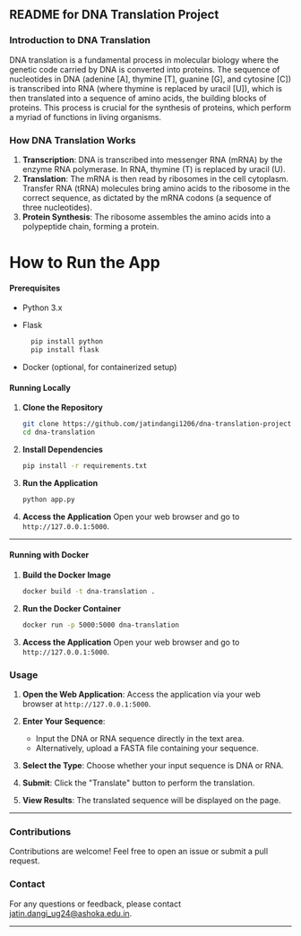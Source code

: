 ## README for DNA Translation Project

### Introduction to DNA Translation
DNA translation is a fundamental process in molecular biology where the genetic code carried by DNA is converted into proteins. The sequence of nucleotides in DNA (adenine [A], thymine [T], guanine [G], and cytosine [C]) is transcribed into RNA (where thymine is replaced by uracil [U]), which is then translated into a sequence of amino acids, the building blocks of proteins. This process is crucial for the synthesis of proteins, which perform a myriad of functions in living organisms.

### How DNA Translation Works
1. **Transcription**: DNA is transcribed into messenger RNA (mRNA) by the enzyme RNA polymerase. In RNA, thymine (T) is replaced by uracil (U).
2. **Translation**: The mRNA is then read by ribosomes in the cell cytoplasm. Transfer RNA (tRNA) molecules bring amino acids to the ribosome in the correct sequence, as dictated by the mRNA codons (a sequence of three nucleotides).
3. **Protein Synthesis**: The ribosome assembles the amino acids into a polypeptide chain, forming a protein.


  
# How to Run the App

#### Prerequisites
- Python 3.x
- Flask
  ```bash - if you do not have these
    pip install python
    pip install flask
    ```
  
- Docker (optional, for containerized setup)



#### Running Locally

1. **Clone the Repository**
    ```bash
    git clone https://github.com/jatindangi1206/dna-translation-project.git
    cd dna-translation
    ```

2. **Install Dependencies**
    ```bash
    pip install -r requirements.txt
    ```

3. **Run the Application**
    ```bash
    python app.py
    ```

4. **Access the Application**
    Open your web browser and go to `http://127.0.0.1:5000`.

---
#### Running with Docker

1. **Build the Docker Image**
    ```bash
    docker build -t dna-translation .
    ```

2. **Run the Docker Container**
    ```bash
    docker run -p 5000:5000 dna-translation
    ```

3. **Access the Application**
    Open your web browser and go to `http://127.0.0.1:5000`.

### Usage

1. **Open the Web Application**: Access the application via your web browser at `http://127.0.0.1:5000`.

2. **Enter Your Sequence**:
   - Input the DNA or RNA sequence directly in the text area.
   - Alternatively, upload a FASTA file containing your sequence.

3. **Select the Type**: Choose whether your input sequence is DNA or RNA.

4. **Submit**: Click the "Translate" button to perform the translation.

5. **View Results**: The translated sequence will be displayed on the page.


-------------------------------------------------------------------------

### Contributions
Contributions are welcome! Feel free to open an issue or submit a pull request.



### Contact
For any questions or feedback, please contact jatin.dangi_ug24@ashoka.edu.in.

---
